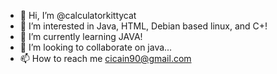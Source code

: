 - 👋 Hi, I’m @calculatorkittycat
- 👀 I’m interested in Java, HTML, Debian based linux, and C+!
- 🌱 I’m currently learning JAVA!
- 💞️ I’m looking to collaborate on java...
- 📫 How to reach me cicain90@gmail.com

<!---
calculatorkittycat/calculatorkittycat is a ✨ special ✨ repository because its `README.md` (this file) appears on your GitHub profile.
You can click the Preview link to take a look at your changes.
--->
